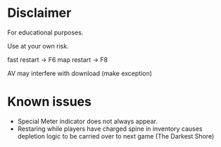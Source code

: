 # Disclaimer
For educational purposes. 

Use at your own risk.

fast restart -> F6
map restart  -> F8

AV may interfere with download (make exception)


# Known issues
  - Special Meter indicator does not always appear.
  - Restaring while players have charged spine in inventory causes depletion logic to be carried over to next game (The Darkest Shore)
